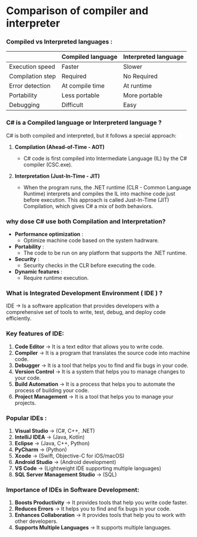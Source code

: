 # **Comparison of compiler and interpreter**


### **Compiled vs Interpreted languages** :
|                  |Compiled language|Interpreted language|
|------------------|------------------|---------------------|
|Execution speed   |Faster            |Slower               |
|Compilation step  |Required          |No Required          |
|Error detection   |At compile time   |At runtime           |
|Portability       |Less portable     |More portable        |
|Debugging         |Difficult         |Easy                 |






### **C# is a Compiled language or Interpreterd language** ?
C# is both compiled and interpreted, but it follows a special approach:
1. **Compilation (Ahead-of-Time - AOT)**

	- C# code is first compiled into Intermediate Language (IL) by the C# compiler (CSC.exe).

2. **Interpretation (Just-In-Time - JIT)**

    - When the program runs, the .NET runtime (CLR - Common Language Runtime) interprets and
compiles the IL into machine code just before execution.
This approach is called Just-In-Time (JIT) Compilation, which gives C# a mix of both behaviors.


### **why dose C# use both Compilation and Interpretation**?

- **Performance optimization** :
	- Optimize machine code based on the system hadrware.
- **Portability** :
	- The code to be run on any platform that supports the .NET runtime.
- **Security** : 
	- Security checks in the CLR before executing the code.
- **Dynamic features** :
	- Require runtime execution.
### **What is Integrated Development Environment ( IDE )** ?

IDE -> Is a software application that provides
developers with a comprehensive set of tools to write, test, debug, and deploy code efficiently.

### Key features of IDE:

1. **Code Editor** -> It is a text editor that allows you to write code.
2. **Compiler** -> It is a program that translates the source code into machine code.
3. **Debugger** -> It is a tool that helps you to find and fix bugs in your code.
4. **Version Control** -> It is a system that helps you to manage changes to your code.
5. **Build Automation** -> It is a process that helps you to automate the process of building your code.
5. **Project Management** -> It is a tool that helps you to manage your projects.

### **Popular IDEs** :

1. **Visual Studio** -> (C#, C++, .NET)
2. **IntelliJ IDEA** -> (Java, Kotlin)
3. **Eclipse** -> (Java, C++, Python)
4. **PyCharm** -> (Python)
5. **Xcode** -> (Swift, Objective-C for iOS/macOS)
6. **Android Studio** -> (Android development)
7. **VS Code** -> (Lightweight IDE supporting multiple languages)
8. **SQL Server Management Studio** -> (SQL)


### **Importance of IDEs in Software Development:**

1. **Boosts Productivity** -> It provides tools that help you write code faster.
2. **Reduces Errors** -> It helps you to find and fix bugs in your code.
3. **Enhances Collaboration** -> It provides tools that help you to work with other developers.
4. **Supports Multiple Languages** -> It supports multiple languages.
